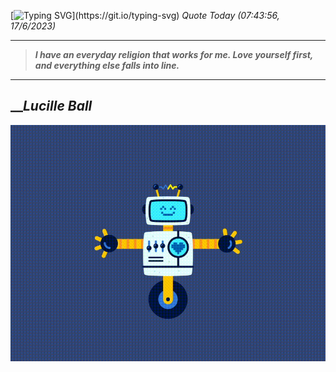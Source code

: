 [![Typing SVG](https://readme-typing-svg.herokuapp.com?font=Press+Start+2P&color=C2F784&size=35&width=900&height=100&lines=Hello+World%2C+I'm+Hung+!)](https://git.io/typing-svg) 
_Quote Today (07:43:56, 17/6/2023)_
___
>**_I have an everyday religion that works for me. Love yourself first, and everything else falls into line._**
___

## __**_Lucille Ball_**

![RobotDance](src/assets/images/robot-dancing-dribble.gif?style=center)
